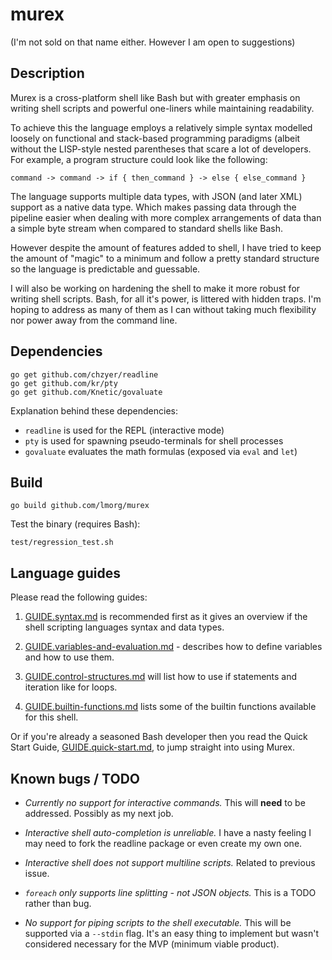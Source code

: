 # murex
(I'm not sold on that name either. However I am open to suggestions)

## Description

Murex is a cross-platform shell like Bash but with greater emphasis on
writing shell scripts and powerful one-liners while maintaining
readability.

To achieve this the language employs a relatively simple syntax modelled
loosely on functional and stack-based programming paradigms (albeit
without the LISP-style nested parentheses that scare a lot of developers.
For example, a program structure could look like the following:
```
command -> command -> if { then_command } -> else { else_command }
```

The language supports multiple data types, with JSON (and later XML)
support as a native data type. Which makes passing data through the
pipeline easier when dealing with more complex arrangements of data than
a simple byte stream when compared to standard shells like Bash.

However despite the amount of features added to shell, I have  tried to
keep the amount of "magic" to a minimum and follow a pretty standard
structure so the language is predictable and guessable.
 
I will also be working on hardening the shell to make it more robust for
writing shell scripts. Bash, for all it's power, is littered with hidden
traps. I'm hoping to address as many of them as I can without taking
much flexibility nor power away from the command line.

## Dependencies
```
go get github.com/chzyer/readline
go get github.com/kr/pty
go get github.com/Knetic/govaluate
```

Explanation behind these dependencies:
* `readline` is used for the REPL (interactive mode)
* `pty` is used for spawning pseudo-terminals for shell processes
* `govaluate` evaluates the math formulas (exposed via `eval` and `let`)

## Build
```
go build github.com/lmorg/murex
```

Test the binary (requires Bash):
```
test/regression_test.sh
```

## Language guides

Please read the following guides:

1. [GUIDE.syntax.md](./GUIDE.syntax.md) is recommended first as it gives
an overview if the shell scripting languages syntax and data types.

2. [GUIDE.variables-and-evaluation.md](./GUIDE.variables-and-evaluation.md) -
describes how to define variables and how to use them.

3. [GUIDE.control-structures.md](./GUIDE.control-structures.md) will
list how to use if statements and iteration like for loops.

4. [GUIDE.builtin-functions.md](./GUIDE.builtin-functions.md) lists some
of the builtin functions available for this shell.

Or if you're already a seasoned Bash developer then you read the Quick
Start Guide, [GUIDE.quick-start.md](./GUIDE.quick-start.md), to jump
straight into using Murex.

## Known bugs / TODO

* _Currently no support for interactive commands._ This will **need** to be
addressed. Possibly as my next job.

* _Interactive shell auto-completion is unreliable._ I have a nasty
feeling I may need to fork the readline package or even create my own
one.

* _Interactive shell does not support multiline scripts._ Related to
previous issue.

* _`foreach` only supports line splitting - not JSON objects._ This is a
TODO rather than bug.

* _No support for piping scripts to the shell executable._ This will be
supported via a `--stdin` flag. It's an easy thing to implement but
wasn't considered necessary for the MVP (minimum viable product).